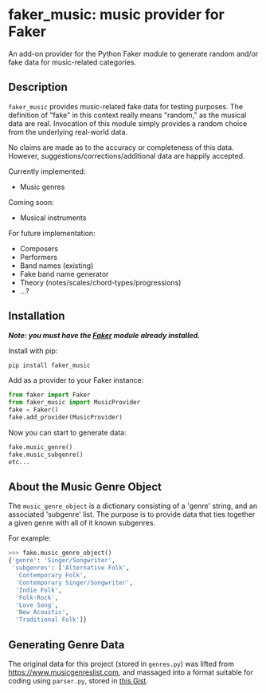 # faker_music: music provider for Faker

An add-on provider for the Python Faker module to generate random and/or fake data for music-related categories.

## Description

`faker_music` provides music-related fake data for testing purposes.  The definition of "fake" in this context really means "random," as the musical data are real. Invocation of this module simply provides a random choice from the underlying real-world data.

No claims are made as to the accuracy or completeness of this data. However, suggestions/corrections/additional data are happily accepted.

Currently implemented:
- Music genres

Coming soon:
- Musical instruments

For future implementation:
- Composers
- Performers
- Band names (existing)
- Fake band name generator
- Theory (notes/scales/chord-types/progressions)
- ...?

## Installation

***Note: you must have the [Faker](https://pypi.org/project/Faker/) module already installed.***

Install with pip:
``` bash
pip install faker_music
```

Add as a provider to your Faker instance:
``` python
from faker import Faker
from faker_music import MusicProvider
fake = Faker()
fake.add_provider(MusicProvider)
```

Now you can start to generate data:
```python
fake.music_genre()
fake.music_subgenre()
etc...
```

## About the Music Genre Object

The `music_genre_object` is a dictionary consisting of a 'genre' string, and an associated 'subgenre' list. The purpose is to provide data that ties together a given genre with all of it known subgenres.

For example:

``` python
>>> fake.music_genre_object()
{'genre': 'Singer/Songwriter',
 'subgenres': ['Alternative Folk',
  'Contemporary Folk',
  'Contemporary Singer/Songwriter',
  'Indie Folk',
  'Folk-Rock',
  'Love Song',
  'New Acoustic',
  'Traditional Folk']}
```

## Generating Genre Data

The original data for this project (stored in `genres.py`) was lifted from https://www.musicgenreslist.com, and massaged into a format suitable for coding using `parser.py`, stored in [this Gist](https://gist.github.com/jeffwright13/ded48a18ba6db7feb47eea5892665d86).

